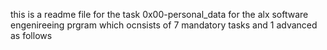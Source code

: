 this is a readme file for the task 0x00-personal_data for the alx software engenireeing prgram which ocnsists of 7 mandatory tasks and 1 advanced as follows